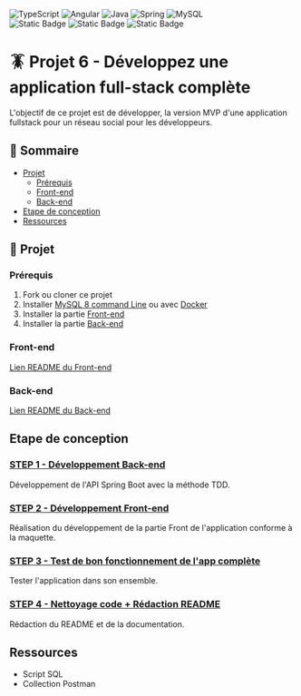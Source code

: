![TypeScript](https://img.shields.io/badge/typescript-%23007ACC.svg?style=for-the-badge&logo=typescript&logoColor=white)
![Angular](https://img.shields.io/badge/angular-%23DD0031.svg?style=for-the-badge&logo=angular&logoColor=white)
![Java](https://img.shields.io/badge/java-%23ED8B00.svg?style=for-the-badge&logo=openjdk&logoColor=white)
![Spring](https://img.shields.io/badge/spring-%236DB33F.svg?style=for-the-badge&logo=spring&logoColor=white)
![MySQL](https://img.shields.io/badge/mysql-4479A1.svg?style=for-the-badge&logo=mysql&logoColor=white)
<br/>
![Static Badge](https://img.shields.io/badge/18-Angular_version-red)
![Static Badge](https://img.shields.io/badge/23-JAVA_version-orange)
![Static Badge](https://img.shields.io/badge/3.3.4-Spring_Boot_version-gree)

# 🪳 Projet 6 - Développez une application full-stack complète

L'objectif de ce projet est de développer, la version MVP d'une application fullstack pour un réseau social pour les développeurs.

## 📖 Sommaire

- [Projet](#-projet)
    - [Prérequis](#prérequis)
    - [Front-end](#front-end)
    - [Back-end](#back-end)
- [Etape de conception](#etape-de-conception)
- [Ressources](#ressources)

## 📁 Projet

### Prérequis

1. Fork ou cloner ce projet
2. Installer [MySQL 8 command Line](https://openclassrooms.com/fr/courses/6971126-implementez-vos-bases-de-donnees-relationnelles-avec-sql/7152681-installez-le-sgbd-mysql) ou avec [Docker](https://spring.io/guides/gs/accessing-data-mysql)
3. Installer la partie [Front-end](#front-end)
4. Installer la partie [Back-end](#back-end)

### Front-end

[Lien README du Front-end](./front-mdd/README.md)

### Back-end

[Lien README du Back-end](./back-mdd/README.md)

## Etape de conception

### [STEP 1 - Développement Back-end](https://github.com/Tom-DevWeb/OC-DA_Angular_Java-P6_MDD/pull/1)

Développement de l'API Spring Boot avec la méthode TDD.

### [STEP 2 - Développement Front-end](https://github.com/Tom-DevWeb/OC-DA_Angular_Java-P6_MDD/pull/2)

Réalisation du développement de la partie Front de l'application conforme à la maquette.

### [STEP 3 - Test de bon fonctionnement de l'app complète](https://github.com/Tom-DevWeb/OC-DA_Angular_Java-P6_MDD/pull/3)

Tester l'application dans son ensemble.

### [STEP 4 - Nettoyage code + Rédaction README](https://github.com/Tom-DevWeb/OC-DA_Angular_Java-P6_MDD/pull/4)

Rédaction du README et de la documentation.

## Ressources

- Script SQL
- Collection Postman


